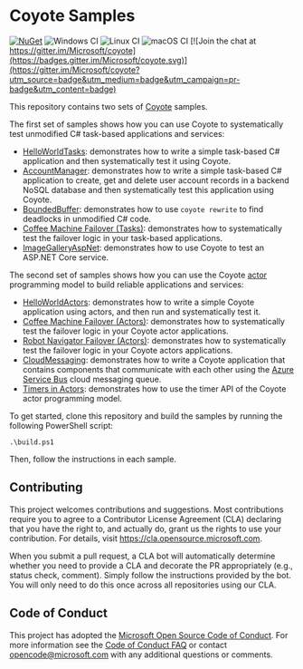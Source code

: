 # Coyote Samples

[![NuGet](https://img.shields.io/nuget/v/Microsoft.Coyote.svg)](https://www.nuget.org/packages/Microsoft.Coyote/)
![Windows CI](https://github.com/microsoft/coyote-samples/workflows/Windows%20CI/badge.svg)
![Linux CI](https://github.com/microsoft/coyote-samples/workflows/Linux%20CI/badge.svg)
![macOS CI](https://github.com/microsoft/coyote-samples/workflows/macOS%20CI/badge.svg)
[![Join the chat at https://gitter.im/Microsoft/coyote](https://badges.gitter.im/Microsoft/coyote.svg)](https://gitter.im/Microsoft/coyote?utm_source=badge&utm_medium=badge&utm_campaign=pr-badge&utm_content=badge)

This repository contains two sets of [Coyote](https://github.com/microsoft/coyote) samples.

The first set of samples shows how you can use Coyote to systematically test unmodified C#
task-based applications and services:

- [HelloWorldTasks](./HelloWorldTasks): demonstrates how to write a simple task-based C# application
  and then systematically test it using Coyote.
- [AccountManager](./AccountManager): demonstrates how to write a simple task-based C# application
  to create, get and delete user account records in a backend NoSQL database and then systematically
  test this application using Coyote.
- [BoundedBuffer](./BoundedBuffer): demonstrates how to use `coyote rewrite` to find deadlocks in
  unmodified C# code.
- [Coffee Machine Failover (Tasks)](./CoffeeMachineTasks): demonstrates how to systematically test
  the failover logic in your task-based applications.
- [ImageGalleryAspNet](./ImageGalleryAspNet): demonstrates how to use Coyote to test an ASP.NET Core
  service.

The second set of samples shows how you can use the Coyote
[actor](https://microsoft.github.io/coyote/programming-models/actors/overview/) programming model
to build reliable applications and services:

- [HelloWorldActors](./HelloWorldActors): demonstrates how to write a simple Coyote application
  using actors, and then run and systematically test it.
- [Coffee Machine Failover (Actors)](./CoffeeMachineActors): demonstrates how to systematically test
  the failover logic in your Coyote actor applications.
- [Robot Navigator Failover (Actors)](./DrinksServingRobotActors): demonstrates how to
  systematically test the failover logic in your Coyote actors applications.
- [CloudMessaging](./CloudMessaging): demonstrates how to write a Coyote application that contains
  components that communicate with each other using the [Azure Service
  Bus](https://azure.microsoft.com/en-us/services/service-bus/) cloud messaging queue.
- [Timers in Actors](./Timers): demonstrates how to use the timer API of the Coyote actor
  programming model.

To get started, clone this repository and build the samples by running the following PowerShell script:
```
.\build.ps1
```

Then, follow the instructions in each sample.

## Contributing
This project welcomes contributions and suggestions. Most contributions require you to agree to a
Contributor License Agreement (CLA) declaring that you have the right to, and actually do, grant us
the rights to use your contribution. For details, visit https://cla.opensource.microsoft.com.

When you submit a pull request, a CLA bot will automatically determine whether you need to provide
a CLA and decorate the PR appropriately (e.g., status check, comment). Simply follow the instructions
provided by the bot. You will only need to do this once across all repositories using our CLA.

## Code of Conduct
This project has adopted the [Microsoft Open Source Code of Conduct](https://opensource.microsoft.com/codeofconduct/). For more information see the [Code of Conduct FAQ](https://opensource.microsoft.com/codeofconduct/faq/) or contact [opencode@microsoft.com](mailto:opencode@microsoft.com) with any additional questions or comments.
